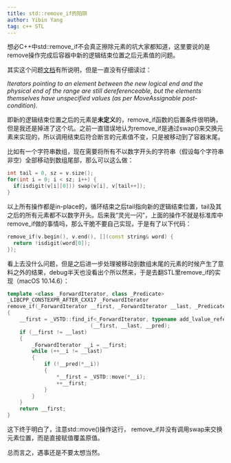 ```yaml
---
title: std::remove_if的陷阱
author: Yibin Yang
tag: c++ STL
---
```


想必C++中std::remove_if不会真正擦除元素的坑大家都知道，这里要说的是remove操作完成后容器中新的逻辑结束位置之后元素值的问题。

其实这个问题[文档](https://en.cppreference.com/w/cpp/algorithm/remove)有所说明，但是一直没有仔细读过：

*Iterators pointing to an element between the new logical end and the physical end of the range are still dereferenceable, but the elements themselves have unspecified values (as per MoveAssignable post-condition).*

即新的逻辑结束位置之后的元素是**未定义**的，remove_if函数的后置条件很明确，但是我还是掉进了这个坑。之前一直错误地认为remove_if是通过swap()来交换元素来实现的，所以调用结束后符合断言的元素值不变，只是被移动到了容器末尾。

比如有一个字符串数组，现在需要将所有不以数字开头的字符串（假设每个字符串非空）全部移动到数组尾部，那么可以这么做：

```c++
int tail = 0, sz = v.size();
for(int i = 0; i < sz; i++) {
  if(isdigit(v[i][0])) swap(v[i], v[tail++]);
}
```

以上所有操作都是in-place的，循环结束之后tail指向新的逻辑结束位置，tail及其之后的所有元素都不以数字开头。后来我“灵光一闪”，上面的操作不就是标准库中remove_if做的事情吗，那么干脆不要自己实现，于是有了以下代码：

```c++
remove_if(v.begin(), v.end(), [](const string& word) {
  return !isdigit(word[0]);
});
```

看上去没什么问题，但是之后进一步处理被移动到数组末尾的元素的时候产生了意料之外的结果，debug半天也没看出个所以然来，于是去翻STL里remove_if的实现（macOS 10.14.6）：

```c++
template <class _ForwardIterator, class _Predicate>
_LIBCPP_CONSTEXPR_AFTER_CXX17 _ForwardIterator
remove_if(_ForwardIterator __first, _ForwardIterator __last, _Predicate __pred)
{
    __first = _VSTD::find_if<_ForwardIterator, typename add_lvalue_reference<_Predicate>::type>
                           (__first, __last, __pred);
    if (__first != __last)
    {
        _ForwardIterator __i = __first;
        while (++__i != __last)
        {
            if (!__pred(*__i))
            {
                *__first = _VSTD::move(*__i);
                ++__first;
            }
        }
    }
    return __first;
}
```

这下终于明白了，注意std::move()操作这行， remove_if并没有调用swap来交换元素位置，而是直接赋值覆盖原值。

总而言之，遇事还是不要太想当然。



